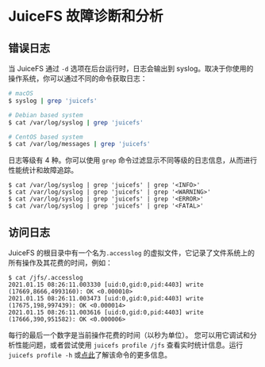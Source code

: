 # JuiceFS 故障诊断和分析

## 错误日志

当 JuiceFS 通过 `-d` 选项在后台运行时，日志会输出到 syslog。取决于你使用的操作系统，你可以通过不同的命令获取日志：

```bash
# macOS
$ syslog | grep 'juicefs'

# Debian based system
$ cat /var/log/syslog | grep 'juicefs'

# CentOS based system
$ cat /var/log/messages | grep 'juicefs'
```

日志等级有 4 种。你可以使用 `grep` 命令过滤显示不同等级的日志信息，从而进行性能统计和故障追踪。

```
$ cat /var/log/syslog | grep 'juicefs' | grep '<INFO>'
$ cat /var/log/syslog | grep 'juicefs' | grep '<WARNING>'
$ cat /var/log/syslog | grep 'juicefs' | grep '<ERROR>'
$ cat /var/log/syslog | grep 'juicefs' | grep '<FATAL>'
```

## 访问日志

JuiceFS 的根目录中有一个名为`.accesslog` 的虚拟文件，它记录了文件系统上的所有操作及其花费的时间，例如：

```
$ cat /jfs/.accesslog
2021.01.15 08:26:11.003330 [uid:0,gid:0,pid:4403] write (17669,8666,4993160): OK <0.000010>
2021.01.15 08:26:11.003473 [uid:0,gid:0,pid:4403] write (17675,198,997439): OK <0.000014>
2021.01.15 08:26:11.003616 [uid:0,gid:0,pid:4403] write (17666,390,951582): OK <0.000006>
```

每行的最后一个数字是当前操作花费的时间（以秒为单位）。 您可以用它调试和分析性能问题，或者尝试使用 `juicefs profile /jfs` 查看实时统计信息。运行 `juicefs profile -h` 或[点此](operations_profiling.md)了解该命令的更多信息。
